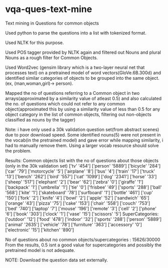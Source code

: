# vqa-ques-text-mine
Text mining in Questions for common objects

Used python to parse the questions into a list with tokenized format. 

Used NLTK for this purpose. 

Used POS tagger provided by NLTK again and filtered out Nouns and plural Nouns as a rough filter for Common Objects. 

Used Word2vec (gensim library which is a two-layer neural net that processes text) on a pretrained model of word vectors(GloVe.6B.300d) and identified similar categories of objects to be grouped into the same object. (ex, (man,woman,girl)-> person).

Mapped the no of questions referring to a Common object in two arrays(approximated by a similarity value of atleast 0.5) and also calculated the no. of questions which could not refer to any common object(approximated this by using a similarity value of less than 0.5 for any object category in the list of common objects, filtering out non-objects classified as nouns by the tagger)

Note: i have only used a 30k validation question set(from abstract scenes) due to poor download speed. Some identified nouns(5) were not present in the vocab(in the pretrained model) and gave error while mapping similarity, i had to manually remove them. Using a larger vocab resource should solve the problem.

Results:
Common objects list with the no of questions about those objects (only in the 30k validation set)
  ['tv' '454']
  ['person' '5889']
  ['bicycle' '284']
  ['car' '79']
  ['motorcycle' '5']
  ['airplane' '8']
  ['bus' '4']
  ['train' '17']
  ['truck' '13']
  ['bench' '262']
  ['bird' '557']
  ['cat' '1099']
  ['dog' '2341']
  ['horse' '33']
  ['sheep' '517']
  ['elephant' '2']
  ['bear' '62']
  ['zebra' '0']
  ['giraffe' '1']
  ['backpack' '1']
  ['umbrella' '1']
  ['tie' '0']
  ['frisbee' '49']
  ['sports' '288']
  ['ball' '568']
  ['kite' '1']
  ['skateboard' '78']
  ['surfboard' '1']
  ['bottle' '461']
  ['cup' '150']
  ['fork' '2']
  ['knife' '4']
  ['bowl' '2']
  ['apple' '52']
  ['sandwich' '65']
  ['orange' '43']
  ['pizza' '75']
  ['cake' '153']
  ['chair' '558']
  ['couch' '753']
  ['bed' '740']
  ['laptop' '7']
  ['mouse' '196']
  ['remote' '3']
  ['cell' '2']
  ['phone' '6']
  ['book' '303']
  ['clock' '1']
  ['vase' '15']
  ['scissors' '5']
  SuperCategories:
  ['outdoor' '12']
  ['food' '478']
  ['indoor' '32']
  ['sports' '288']
  ['person' '5889']
  ['animal' '2635']
  ['vehicle' '78']
  ['furniture' '363']
  ['accessory' '0']
  ['electronic' '15']
  ['kitchen' '890']

 No of questions about no common objects/supercategories : 15626/30000
From the results, 0.5 isnt a good value for supercategories and possibly the pretrained model is not adequate.

NOTE: Download the question data set externally. 
